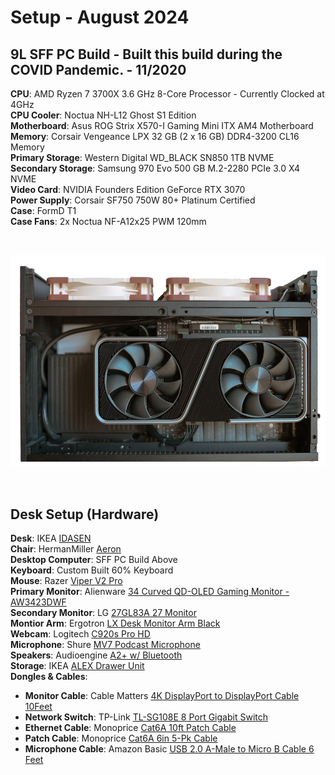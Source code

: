 # Setup - August 2024

## 9L SFF PC Build - Built this build during the COVID Pandemic. - 11/2020

**CPU**: AMD Ryzen 7 3700X 3.6 GHz 8-Core Processor - Currently Clocked at 4GHz <br>
**CPU Cooler**: Noctua NH-L12 Ghost S1 Edition <br>
**Motherboard**: Asus ROG Strix X570-I Gaming Mini ITX AM4 Motherboard <br>
**Memory**: Corsair Vengeance LPX 32 GB (2 x 16 GB) DDR4-3200 CL16 Memory <br>
**Primary Storage**: Western Digital WD_BLACK SN850 1TB NVME <br>
**Secondary Storage**: Samsung 970 Evo 500 GB M.2-2280 PCIe 3.0 X4 NVME <br>
**Video Card**: NVIDIA Founders Edition GeForce RTX 3070 <br>
**Power Supply**: Corsair SF750 750W 80+ Platinum Certified <br>
**Case**: FormD T1<br>
**Case Fans**: 2x Noctua NF-A12x25 PWM 120mm <br>

<br>

![gpu_side](Images/gpu_side.png)

<br>

## Desk Setup (Hardware)
**Desk**: IKEA [IDASEN](https://www.ikea.com/us/en/p/idasen-desk-black-dark-gray-s59281036/) <br>
**Chair**: HermanMiller [Aeron](https://store.hermanmiller.com/office-chairs-aeron/aeron-chair/2195348.html?lang=en_US) <br>
**Desktop Computer**: SFF PC Build Above <br>
**Keyboard**: Custom Built 60% Keyboard <br>
**Mouse**: Razer [Viper V2 Pro](https://www.razer.com/gaming-mice/Razer-Viper-V2-Pro/RZ01-04390100-R3U1) <br>
**Primary Monitor**: Alienware [34 Curved QD-OLED Gaming Monitor - AW3423DWF](https://www.dell.com/en-us/shop/alienware-34-curved-qd-oled-gaming-monitor-aw3423dwf/apd/210-bfrp/monitors-monitor-accessories) <br>
**Secondary Monitor**: LG [27GL83A 27 Monitor](https://www.lg.com/us/monitors/lg-27gl83a-b-gaming-monitor) <br>
**Montior Arm**: Ergotron [LX Desk Monitor Arm Black](https://www.ergotron.com/en-us/products/product-details/45-241) <br>
**Webcam**: Logitech [C920s Pro HD](https://www.logitech.com/en-us/products/webcams/c920s-pro-hd-webcam.960-001257.html) <br>
**Microphone**: Shure [MV7 Podcast Microphone](https://www.shure.com/en-US/products/microphones/mv7d) <br>
**Speakers**: Audioengine [A2+ w/ Bluetooth](https://audioengine.com/shop/wirelessspeakers/a2-wireless-computer-speakers/) <br>
**Storage**: IKEA [ALEX Drawer Unit](https://www.ikea.com/us/en/p/alex-drawer-unit-white-00473546/) <br>
**Dongles & Cables**:
  - **Monitor Cable**: Cable Matters [4K DisplayPort to DisplayPort Cable 10Feet](https://www.amazon.com/dp/B00TTQ306M?th=1) <br>
  - **Network Switch**: TP-Link [TL-SG108E 8 Port Gigabit Switch](https://www.amazon.com/dp/B00K4DS5KU?th=1) <br>
  - **Ethernet Cable**: Monoprice [Cat6A 10ft Patch Cable](https://www.monoprice.com/product?p_id=44502) <br>
  - **Patch Cable**: Monoprice [Cat6A 6in 5-Pk Cable](https://www.monoprice.com/product?p_id=15133) <br>
  - **Microphone Cable**: Amazon Basic [USB 2.0 A-Male to Micro B Cable 6 Feet](https://www.amazon.com/gp/product/B07232M876/ref=ppx_yo_dt_b_search_asin_title?psc=1) <br>
